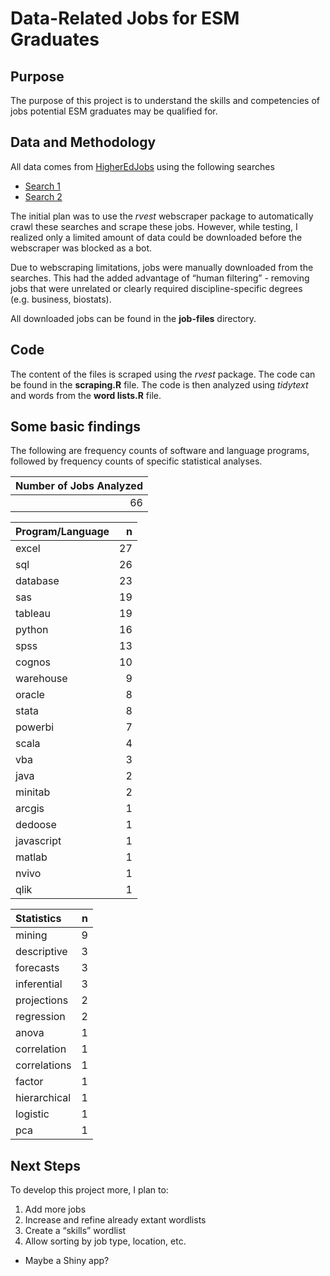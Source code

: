 Data-Related Jobs for ESM Graduates
================

## Purpose

The purpose of this project is to understand the skills and competencies
of jobs potential ESM graduates may be qualified for.

## Data and Methodology

All data comes from [HigherEdJobs](http://www.higheredjobs.com) using
the following
    searches

  - [Search 1](https://www.higheredjobs.com/search/advanced_action.cfm?JobCat=14&JobCat=212&JobCat=148&JobCat=27&JobCat=31&JobCat=43&PosType=1&PosType=2&InstType=1&InstType=2&InstType=3&Keyword=quantitative+OR+statistics+OR+measurement+OR+data&Remote=1&Remote=2&Region=&Submit=Search+Jobs)
  - [Search 2](https://www.higheredjobs.com/search/advanced_action.cfm?PosType=1&PosType=2&InstType=1&InstType=2&InstType=3&Keyword=%22data+scientist%22+OR+%22data+engineer%22+OR+%22data+analyst%22&Remote=1&Remote=2&Region=&Submit=Search+Jobs)

The initial plan was to use the *rvest* webscraper package to
automatically crawl these searches and scrape these jobs. However, while
testing, I realized only a limited amount of data could be downloaded
before the webscraper was blocked as a bot.

Due to webscraping limitations, jobs were manually downloaded from the
searches. This had the added advantage of “human filtering” - removing
jobs that were unrelated or clearly required discipline-specific degrees
(e.g. business, biostats).

All downloaded jobs can be found in the **job-files** directory.

## Code

The content of the files is scraped using the *rvest* package. The code
can be found in the **scraping.R** file. The code is then analyzed using
*tidytext* and words from the **word lists.R** file.

## Some basic findings

The following are frequency counts of software and language programs,
followed by frequency counts of specific statistical analyses.

| Number of Jobs Analyzed |
| ----------------------: |
|                      66 |

| Program/Language |  n |
| :--------------- | -: |
| excel            | 27 |
| sql              | 26 |
| database         | 23 |
| sas              | 19 |
| tableau          | 19 |
| python           | 16 |
| spss             | 13 |
| cognos           | 10 |
| warehouse        |  9 |
| oracle           |  8 |
| stata            |  8 |
| powerbi          |  7 |
| scala            |  4 |
| vba              |  3 |
| java             |  2 |
| minitab          |  2 |
| arcgis           |  1 |
| dedoose          |  1 |
| javascript       |  1 |
| matlab           |  1 |
| nvivo            |  1 |
| qlik             |  1 |

| Statistics   | n |
| :----------- | -: |
| mining       | 9 |
| descriptive  | 3 |
| forecasts    | 3 |
| inferential  | 3 |
| projections  | 2 |
| regression   | 2 |
| anova        | 1 |
| correlation  | 1 |
| correlations | 1 |
| factor       | 1 |
| hierarchical | 1 |
| logistic     | 1 |
| pca          | 1 |

## Next Steps

To develop this project more, I plan to:

1.  Add more jobs
2.  Increase and refine already extant wordlists
3.  Create a “skills” wordlist
4.  Allow sorting by job type, location, etc.

<!-- end list -->

  - Maybe a Shiny app?
